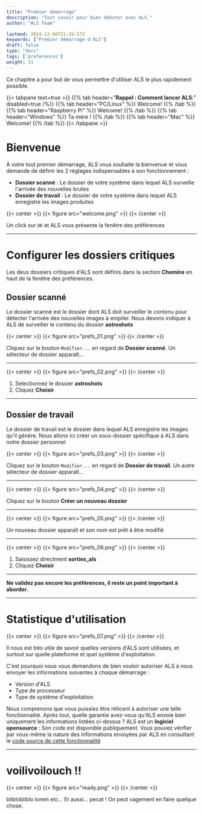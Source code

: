 ```yaml
---
title: "Premier démarrage"
description: "Tout savoir pour bien débuter avec ALS."
author: "ALS Team"

lastmod: 2024-12-06T21:29:57Z
keywords: ["Premier démarrage d'ALS"]
draft: false
type: "docs"
tags: ['preferences']
weight: 31
---
```


Ce chapitre a pour but de vous permettre d'utiliser ALS le plus rapidement possible. 

{{< tabpane text=true >}}
  {{% tab header="**Rappel : Comment lancer ALS**:" disabled=true /%}}
  {{% tab header="PC/Linux" %}}
  Welcome!
  {{% /tab %}}
  {{% tab header="Raspberry Pi" %}}
  Welcome!
  {{% /tab %}}
  {{% tab header="Windows" %}}
  Ta mère !
  {{% /tab %}}
  {{% tab header="Mac" %}}
  Welcome!
  {{% /tab %}}
{{< /tabpane >}}

# Bienvenue

À votre tout premier démarrage, ALS vous souhaite la bienvenue et vous demande de définir les 2 réglages 
indispensables à son fonctionnement :

- **Dossier scanné** : Le dossier de votre système dans lequel ALS surveille l'arrivée des nouvelles brutes
- **Dossier de travail** : Le dossier de votre système dans lequel ALS enregistre les images produites

{{< center >}}
{{< figure src="welcome.png" >}}
{{< /center >}}

Un click sur `OK` et ALS vous présente la fenêtre des préférences

---

# Configurer les dossiers critiques

Les deux dossiers critiques d'ALS sont définis dans la section **Chemins** en haut de la fenêtre des préférences.

## Dossier scanné

Le dossier scanné est le dossier dont ALS doit surveiller le contenu pour détecter l'arrivée des nouvelles images à
empiler. Nous devons indiquer à ALS de surveiller le contenu du dossier **astroshots** 

{{< center >}}
{{< figure src="prefs_01.png" >}}
{{< /center >}}

Cliquez sur le bouton `Modifier...` en regard de **Dossier scanné**. Un sélecteur de dossier apparaît...

---

{{< center >}}
{{< figure src="prefs_02.png" >}}
{{< /center >}}

  1. Selectionnez le dossier **astroshots**
  2. Cliquez **Choisir** 

--- 

## Dossier de travail

Le dossier de travail est le dossier dans lequel ALS enregistre les images qu'il génère. Nous allons ici créer un 
sous-dossier spécifique à ALS dans notre dossier personnel


{{< center >}}
{{< figure src="prefs_03.png" >}}
{{< /center >}}

Cliquez sur le bouton `Modifier...` en regard de **Dossier de travail**. Un autre sélecteur de dossier apparaît...

---

{{< center >}}
{{< figure src="prefs_04.png" >}}
{{< /center >}}

Cliquez sur le bouton **Créer un nouveau dossier**

---

{{< center >}}
{{< figure src="prefs_05.png" >}}
{{< /center >}}

Un nouveau dossier apparaît et son nom est prêt à être modifié 

---

{{< center >}}
{{< figure src="prefs_06.png" >}}
{{< /center >}}

1. Saisissez directment **sorties_als**
2. Cliquez **Choisir**

---

**Ne validez pas encore les préférences, il reste un point important à aborder.**

---

# Statistique d'utilisation

{{< center >}}
{{< figure src="prefs_07.png" >}}
{{< /center >}}

Il nous est très utile de savoir quelles versions d'ALS sont utilisées, et surtout sur quelle plateforme et quel
système d'exploitation.

C'est pourquoi nous vous demandons de bien vouloir autoriser ALS à nous envoyer les informations suivantes à chaque 
démarrage :
- Version d'ALS
- Type de processeur
- Type de système d'exploitation

Nous comprenons que vous puissiez être réticent à autoriser une telle fonctionnalité. Après tout, quelle garantie
avez-vous qu'ALS envoie bien uniquement les informations listées ci-dessus ? ALS est un **logiciel opensource** : Son code
est disponible publiquement. Vous pouvez vérifier par vous-même la nature des informations envoyées par ALS en 
consultant le
<a href="https://github.com/deufrai/als/blob/release/0.7/src/als/main.py#L46" target="_blank">code source de cette fonctionnalité</a>

---

# voilivoilouch !!

{{< center >}}
{{< figure src="ready.png" >}}
{{< /center >}}

bliblobliblo lorem etc... Et aussi... pecat ! On peut vagement en faire quelque chose.